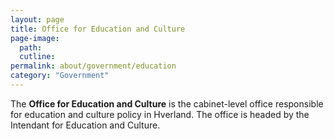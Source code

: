 ```yaml
---
layout: page
title: Office for Education and Culture
page-image: 
  path: 
  cutline:
permalink: about/government/education
category: "Government"
---
```


The **Office for Education and Culture** is the cabinet-level office responsible for education and culture policy in Hverland. The office is headed by the Intendant for Education and Culture. 